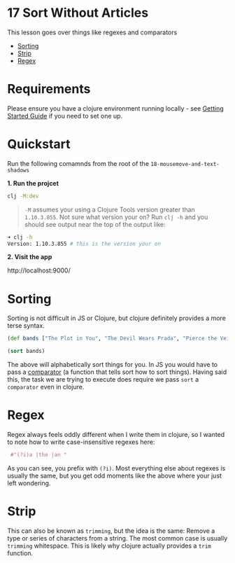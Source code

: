 # 17 Sort Without Articles

This lesson goes over things like regexes and comparators

- [Sorting](#sort)
- [Strip](#strip)
- [Regex](#regex)

# Requirements

Please ensure you have a clojure environment running locally - see [Getting Started Guide](https://github.com/tkjone/clojurescript-30#getting-started) if you need to set one up.

# Quickstart

Run the following comamnds from the root of the `18-mousemove-and-text-shadows`

**1. Run the projcet**

```bash
clj -M:dev
```

> `-M` assumes your using a Clojure Tools version greater than `1.10.3.855`.  Not sure what version your on?  Run `clj -h` and you should see output near the top of the output like:

```bash
➜ clj -h
Version: 1.10.3.855 # this is the version your on
```


**2. Visit the app**

http://localhost:9000/

# Sorting

Sorting is not difficult in JS or Clojure, but clojure definitely provides a more terse syntax.

```clojure
(def bands ["The Plot in You", "The Devil Wears Prada", "Pierce the Veil"])

(sort bands)
```

The above will alphabetically sort things for you. In JS you would have to pass a [comparator](https://clojure.org/guides/comparators) (a function that tells sort how to sort things). Having said this, the task we are trying to execute does require we pass `sort` a `comparator` even in clojure.

# Regex

Regex always feels oddly different when I write them in clojure, so I wanted to note how to write case-insensitive regexes here:

```clojure
 #"(?i)a |the |an "
```

As you can see, you prefix with `(?i)`. Most everything else about regexes is usually the same, but you get odd moments like the above where your just left wondering.

# Strip

This can also be known as `trimming`, but the idea is the same: Remove a type or series of characters from a string. The most common case is usually `trimming` whitespace. This is likely why clojure actually provides a `trim` function.
